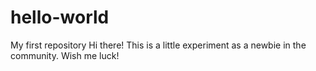 # hello-world
My first repository
Hi there! This is a little experiment as a newbie in the community. Wish me luck!
